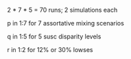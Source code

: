 2 * 7 * 5 = 70 runs; 2 simulations each

p in 1:7 for 7 assortative mixing scenarios

q in 1:5 for 5 susc disparity levels

r in 1:2 for 12% or 30% lowses

